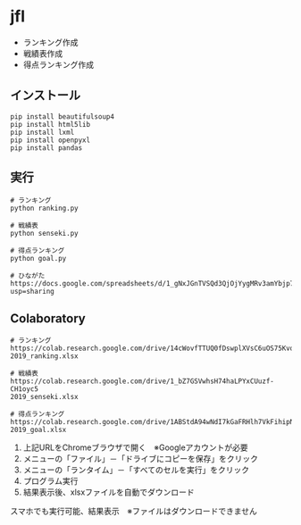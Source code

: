 # jfl

+ ランキング作成
+ 戦績表作成
+ 得点ランキング作成

## インストール

```
pip install beautifulsoup4
pip install html5lib
pip install lxml
pip install openpyxl
pip install pandas
```

## 実行

```
# ランキング
python ranking.py

# 戦績表
python senseki.py

# 得点ランキング
python goal.py

# ひながた
https://docs.google.com/spreadsheets/d/1_gNxJGnTVSQd3QjOjYygMRv3amYbjp7V4c5qXMa4IKM/edit?usp=sharing
```

## Colaboratory

```
# ランキング
https://colab.research.google.com/drive/14cWovfTTUQ0fDswplXVsC6uOS75Kvq8z
2019_ranking.xlsx

# 戦績表
https://colab.research.google.com/drive/1_bZ7GSVwhsH74haLPYxCUuzf-CH1oyc5
2019_senseki.xlsx

# 得点ランキング
https://colab.research.google.com/drive/1ABStdA94wNdI7kGaFRHlh7VkFihipN3i
2019_goal.xlsx
```
1. 上記URLをChromeブラウザで開く　※Googleアカウントが必要
2. メニューの「ファイル」－「ドライブにコピーを保存」をクリック
3. メニューの「ランタイム」－「すべてのセルを実行」をクリック
4. プログラム実行
5. 結果表示後、xlsxファイルを自動でダウンロード

スマホでも実行可能、結果表示　※ファイルはダウンロードできません
